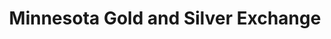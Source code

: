 ---
title: "Minnesota Gold and Silver Exchange"
url: /saint-louis-park/minnesota-gold-and-silver-exchange/
shop: Sammler
---